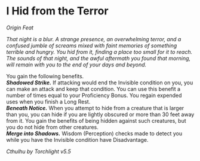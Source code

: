 # I Hid from the Terror
*Origin Feat*

*That night is a blur. A strange presence, an overwhelming terror, and a confused jumble of screams mixed with faint memories of something terrible and hungry. You hid from it, finding a place too small for it to reach. The sounds of that night, and the awful aftermath you found that morning, will remain with you to the end of your days and beyond.*

You gain the following benefits.  
***Shadowed Strike.*** If attacking would end the Invisible condition on you, you can make an attack and keep that condition. You can use this benefit a number of times equal to your Proficiency Bonus. You regain expended uses when you finish a Long Rest.  
***Beneath Notice.*** When you attempt to hide from a creature that is larger than you, you can hide if you are lightly obscured or more than 30 feet away from it. You gain the benefits of being hidden against such creatures, but you do not hide from other creatures.  
***Merge into Shadows.*** Wisdom (Perception) checks made to detect you while you have the Invisible condition have Disadvantage.


*Cthulhu by Torchlight v5.5*